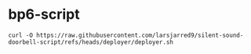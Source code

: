 # bp6-script

```curl -O https://raw.githubusercontent.com/larsjarred9/silent-sound-doorbell-script/refs/heads/deployer/deployer.sh```

